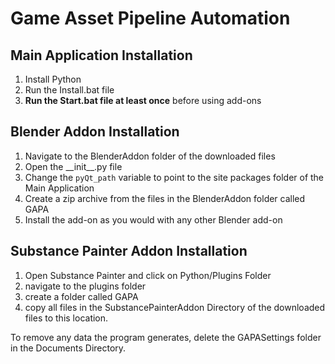# Game Asset Pipeline Automation
## Main Application Installation
1. Install Python
2. Run the Install.bat file
3. **Run the Start.bat file at least once** before using add-ons

## Blender Addon Installation
1. Navigate to the BlenderAddon folder of the downloaded files
2. Open the \_\_init__.py file
3. Change the `pyQt_path` variable to point to the site packages folder of the Main Application
4. Create a zip archive from the files in the BlenderAddon folder called GAPA
5. Install the add-on as you would with any other Blender add-on

## Substance Painter Addon Installation
1. Open Substance Painter and click on Python/Plugins Folder
2. navigate to the plugins folder
3. create a folder called GAPA
4. copy all files in the SubstancePainterAddon Directory of the downloaded files to this location.

To remove any data the program generates, delete the GAPASettings folder in the Documents Directory.
